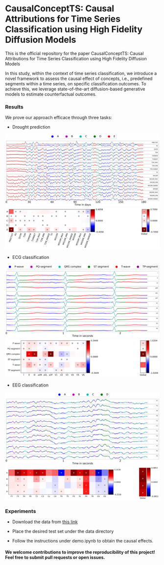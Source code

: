 # CausalConceptTS: Causal Attributions for Time Series Classification using High Fidelity Diffusion Models


This is the official repository for the paper CausalConceptTS: Causal Attributions for Time Series Classification using High Fidelity Diffusion Models



In this study, within the context of time series classification, we introduce a novel framework to assess the causal effect of concepts, i.e., predefined segments within a time series, on specific classification outcomes. To achieve this, we leverage state-of-the-art diffusion-based generative models to estimate counterfactual outcomes.


### Results 

We prove our approach efficace through three tasks: 

- Drought prediction 

![alt text](https://github.com/AI4HealthUOL/CausalConceptTS/blob/main/reports/drought_concepts_learned.png?style=centerme)
![alt text](https://github.com/AI4HealthUOL/CausalConceptTS/blob/main/reports/drought_do1_do(causal).png?style=centerme)

- ECG classification

![alt text](https://github.com/AI4HealthUOL/CausalConceptTS/blob/main/reports/ptbxl_concepts.png?style=centerme)
![alt text](https://github.com/AI4HealthUOL/CausalConceptTS/blob/main/reports/ptbxl_do1_do(causal).png?style=centerme)

- EEG classification

![alt text](https://github.com/AI4HealthUOL/CausalConceptTS/blob/main/reports/schizo_concepts.png?style=centerme)
![alt text](https://github.com/AI4HealthUOL/CausalConceptTS/blob/main/reports/schizo_do1_do(causal).png?style=centerme)


### Experiments

- Download the data from [this link](https://mega.nz/folder/5aVXyQqA#WmpdfRZVVsXM3x_xnDo1TA)

- Place the desired test set under the data directory

- Follow the instructions under demo.ipynb to obtain the causal effects.


#### We welcome contributions to improve the reproducibility of this project! Feel free to submit pull requests or open issues.

